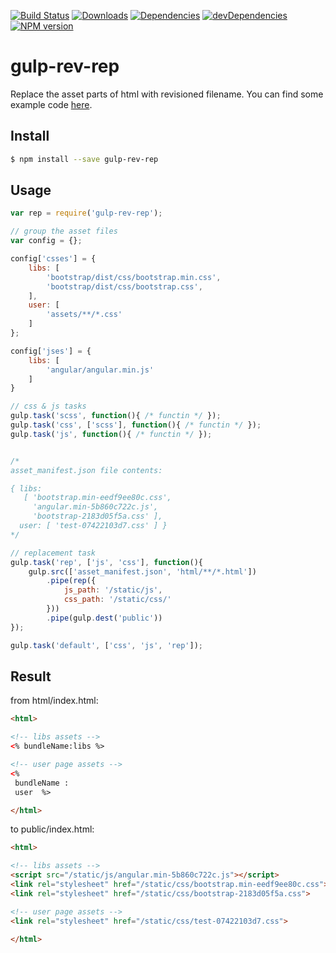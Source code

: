 [![Build Status](https://travis-ci.org/nisnaker/gulp-rev-rep.svg)](https://travis-ci.org/nisnaker/gulp-rev-rep)
[![Downloads](http://img.shields.io/npm/dm/gulp-rev-rep.svg)](https://npmjs.org/package/gulp-rev-rep)
[![Dependencies](https://david-dm.org/nisnaker/gulp-rev-rep.svg)](https://david-dm.org/nisnaker/gulp-rev-rep)
[![devDependencies](https://david-dm.org/nisnaker/gulp-rev-rep/dev-status.svg)](https://david-dm.org/nisnaker/gulp-rev-rep#info=devDependencies&view=table)
[![NPM version](https://badge.fury.io/js/gulp-rev-rep.svg)](http://badge.fury.io/js/gulp-rev-rep)

# gulp-rev-rep
Replace the asset parts of html with revisioned filename.
You can find some example code [here](https://github.com/nisnaker/gulp-rev-rep/tree/master/examples).

## Install 
```sh
$ npm install --save gulp-rev-rep
```

## Usage

```js
var rep = require('gulp-rev-rep');

// group the asset files
var config = {};

config['csses'] = {
	libs: [
		'bootstrap/dist/css/bootstrap.min.css',
		'bootstrap/dist/css/bootstrap.css',
	],
	user: [
		'assets/**/*.css'
	]
};

config['jses'] = {
	libs: [
		'angular/angular.min.js'
	]
}

// css & js tasks
gulp.task('scss', function(){ /* functin */ });
gulp.task('css', ['scss'], function(){ /* functin */ });
gulp.task('js', function(){ /* functin */ });


/*
asset_manifest.json file contents:

{ libs:
   [ 'bootstrap.min-eedf9ee80c.css',
     'angular.min-5b860c722c.js',
     'bootstrap-2183d05f5a.css' ],
  user: [ 'test-07422103d7.css' ] }
*/

// replacement task
gulp.task('rep', ['js', 'css'], function(){
	gulp.src(['asset_manifest.json', 'html/**/*.html'])
		.pipe(rep({
			js_path: '/static/js',
			css_path: '/static/css/'
		}))
		.pipe(gulp.dest('public'))
});

gulp.task('default', ['css', 'js', 'rep']);

```

## Result

from html/index.html:
```html
<html>

<!-- libs assets -->
<% bundleName:libs %>

<!-- user page assets -->
<% 
 bundleName :
 user  %>

</html>
```

to public/index.html:
```html
<html>

<!-- libs assets -->
<script src="/static/js/angular.min-5b860c722c.js"></script>
<link rel="stylesheet" href="/static/css/bootstrap.min-eedf9ee80c.css">
<link rel="stylesheet" href="/static/css/bootstrap-2183d05f5a.css">

<!-- user page assets -->
<link rel="stylesheet" href="/static/css/test-07422103d7.css">

</html>
```